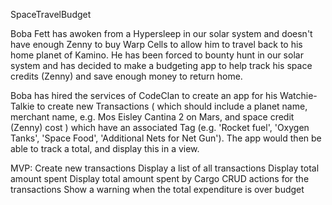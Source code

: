 SpaceTravelBudget

Boba Fett has awoken from a Hypersleep in our solar system and doesn't have enough Zenny to buy Warp Cells to allow him to travel back to his home planet of Kamino. He has been forced to bounty hunt in our solar system and has decided to make a budgeting app to help track his space credits (Zenny) and save enough money to return home.

Boba has hired the services of CodeClan to create an app for his Watchie-Talkie to create new Transactions ( which should include a planet name, merchant name, e.g. Mos Eisley Cantina 2 on Mars, and space credit (Zenny) cost ) which have an associated Tag (e.g. 'Rocket fuel', 'Oxygen Tanks', 'Space Food', 'Additional Nets for Net Gun'). The app would then be able to track a total, and display this in a view.

MVP: 
Create new transactions 
Display a list of all transactions 
Display total amount spent 
Display total amount spent by Cargo 
CRUD actions for the transactions 
Show a warning when the total expenditure is over budget 
